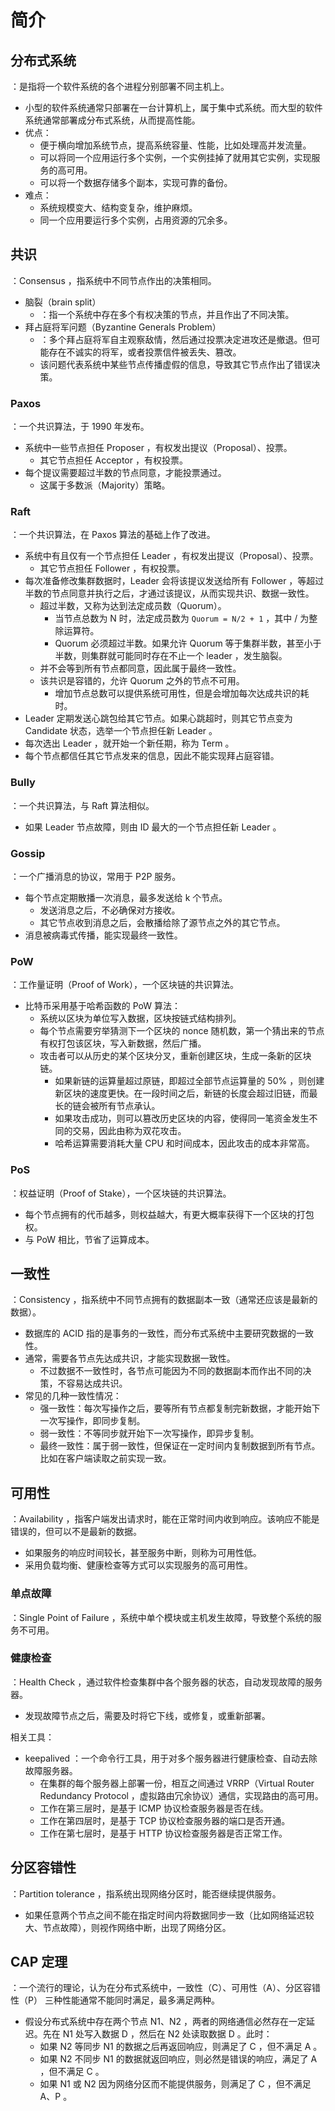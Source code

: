 # 简介

## 分布式系统

：是指将一个软件系统的各个进程分别部署不同主机上。
- 小型的软件系统通常只部署在一台计算机上，属于集中式系统。而大型的软件系统通常部署成分布式系统，从而提高性能。
- 优点：
  - 便于横向增加系统节点，提高系统容量、性能，比如处理高并发流量。
  - 可以将同一个应用运行多个实例，一个实例挂掉了就用其它实例，实现服务的高可用。
  - 可以将一个数据存储多个副本，实现可靠的备份。
- 难点：
  - 系统规模变大、结构变复杂，维护麻烦。
  - 同一个应用要运行多个实例，占用资源的冗余多。

## 共识

：Consensus ，指系统中不同节点作出的决策相同。
- 脑裂（brain split）
  - ：指一个系统中存在多个有权决策的节点，并且作出了不同决策。
- 拜占庭将军问题（Byzantine Generals Problem）
  - ：多个拜占庭将军自主观察敌情，然后通过投票决定进攻还是撤退。但可能存在不诚实的将军，或者投票信件被丢失、篡改。
  - 该问题代表系统中某些节点传播虚假的信息，导致其它节点作出了错误决策。

### Paxos

：一个共识算法，于 1990 年发布。
- 系统中一些节点担任 Proposer ，有权发出提议（Proposal）、投票。
  - 其它节点担任 Acceptor ，有权投票。
- 每个提议需要超过半数的节点同意，才能投票通过。
  - 这属于多数派（Majority）策略。

### Raft

：一个共识算法，在 Paxos 算法的基础上作了改进。
- 系统中有且仅有一个节点担任 Leader ，有权发出提议（Proposal）、投票。
  - 其它节点担任 Follower ，有权投票。
- 每次准备修改集群数据时，Leader 会将该提议发送给所有 Follower ，等超过半数的节点同意并执行之后，才通过该提议，从而实现共识、数据一致性。
  - 超过半数，又称为达到法定成员数（Quorum）。
    - 当节点总数为 N 时，法定成员数为 `Quorum = N/2 + 1` ，其中 / 为整除运算符。
    - Quorum 必须超过半数。如果允许 Quorum 等于集群半数，甚至小于半数，则集群就可能同时存在不止一个 leader ，发生脑裂。
  - 并不会等到所有节点都同意，因此属于最终一致性。
  - 该共识是容错的，允许 Quorum 之外的节点不可用。
    - 增加节点总数可以提供系统可用性，但是会增加每次达成共识的耗时。
- Leader 定期发送心跳包给其它节点。如果心跳超时，则其它节点变为 Candidate 状态，选举一个节点担任新 Leader 。
- 每次选出 Leader ，就开始一个新任期，称为 Term 。
- 每个节点都信任其它节点发来的信息，因此不能实现拜占庭容错。

### Bully

：一个共识算法，与 Raft 算法相似。
- 如果 Leader 节点故障，则由 ID 最大的一个节点担任新 Leader 。

### Gossip

：一个广播消息的协议，常用于 P2P 服务。
- 每个节点定期散播一次消息，最多发送给 k 个节点。
  - 发送消息之后，不必确保对方接收。
  - 其它节点收到消息之后，会散播给除了源节点之外的其它节点。
- 消息被病毒式传播，能实现最终一致性。

### PoW

：工作量证明（Proof of Work），一个区块链的共识算法。
- 比特币采用基于哈希函数的 PoW 算法：
  - 系统以区块为单位写入数据，区块按链式结构排列。
  - 每个节点需要穷举猜测下一个区块的 nonce 随机数，第一个猜出来的节点有权打包该区块，写入新数据，然后广播。
  - 攻击者可以从历史的某个区块分叉，重新创建区块，生成一条新的区块链。
    - 如果新链的运算量超过原链，即超过全部节点运算量的 50% ，则创建新区块的速度更快。在一段时间之后，新链的长度会超过旧链，而最长的链会被所有节点承认。
    - 如果攻击成功，则可以篡改历史区块的内容，使得同一笔资金发生不同的交易，因此由称为双花攻击。
    - 哈希运算需要消耗大量 CPU 和时间成本，因此攻击的成本非常高。

### PoS

：权益证明（Proof of Stake），一个区块链的共识算法。
- 每个节点拥有的代币越多，则权益越大，有更大概率获得下一个区块的打包权。
- 与 PoW 相比，节省了运算成本。

## 一致性

：Consistency ，指系统中不同节点拥有的数据副本一致（通常还应该是最新的数据）。
- 数据库的 ACID 指的是事务的一致性，而分布式系统中主要研究数据的一致性。
- 通常，需要各节点先达成共识，才能实现数据一致性。
  - 不过数据不一致性时，各节点可能因为不同的数据副本而作出不同的决策，不容易达成共识。
- 常见的几种一致性情况：
  - 强一致性：每次写操作之后，要等所有节点都复制完新数据，才能开始下一次写操作，即同步复制。
  - 弱一致性：不等同步就开始下一次写操作，即异步复制。
  - 最终一致性：属于弱一致性，但保证在一定时间内复制数据到所有节点。比如在客户端读取之前实现一致。

## 可用性

：Availability ，指客户端发出请求时，能在正常时间内收到响应。该响应不能是错误的，但可以不是最新的数据。
- 如果服务的响应时间较长，甚至服务中断，则称为可用性低。
- 采用负载均衡、健康检查等方式可以实现服务的高可用性。

### 单点故障

：Single Point of Failure ，系统中单个模块或主机发生故障，导致整个系统的服务不可用。

### 健康检查

：Health Check ，通过软件检查集群中各个服务器的状态，自动发现故障的服务器。
- 发现故障节点之后，需要及时将它下线，或修复，或重新部署。

相关工具：
- keepalived ：一个命令行工具，用于对多个服务器进行健康检查、自动去除故障服务器。
  - 在集群的每个服务器上部署一份，相互之间通过 VRRP（Virtual Router Redundancy Protocol ，虚拟路由冗余协议）通信，实现路由的高可用。
  - 工作在第三层时，是基于 ICMP 协议检查服务器是否在线。
  - 工作在第四层时，是基于 TCP 协议检查服务器的端口是否开通。
  - 工作在第七层时，是基于 HTTP 协议检查服务器是否正常工作。

## 分区容错性

：Partition tolerance ，指系统出现网络分区时，能否继续提供服务。
- 如果任意两个节点之间不能在指定时间内将数据同步一致（比如网络延迟较大、节点故障），则视作网络中断，出现了网络分区。

## CAP 定理

：一个流行的理论，认为在分布式系统中，一致性（C）、可用性（A）、分区容错性（P） 三种性能通常不能同时满足，最多满足两种。
- 假设分布式系统中存在两个节点 N1、N2 ，两者的网络通信必然存在一定延迟。先在 N1 处写入数据 D ，然后在 N2 处读取数据 D 。此时：
  - 如果 N2 等同步 N1 的数据之后再返回响应，则满足了 C ，但不满足 A 。
  - 如果 N2 不同步 N1 的数据就返回响应，则必然是错误的响应，满足了 A ，但不满足 C 。
  - 如果 N1 或 N2 因为网络分区而不能提供服务，则满足了 C ，但不满足 A、P 。
